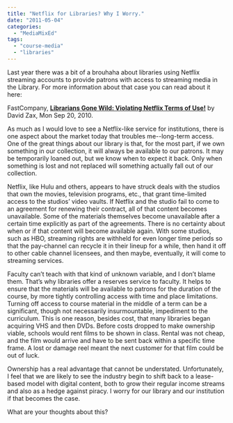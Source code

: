 ```yaml
---
title: "Netflix for Libraries? Why I Worry."
date: "2011-05-04"
categories: 
  - "MediaMixEd"
tags: 
  - "course-media"
  - "libraries"
---
```


Last year there was a bit of a brouhaha about libraries using Netflix streaming accounts to provide patrons with access to streaming media in the Library. For more information about that case you can read about it here:

FastCompany, **[Librarians Gone Wild: Violating Netflix Terms of Use!](http://www.fastcompany.com/1690069/librarians-take-advantage-of-netflix-in-violation-of-terms-of-use)** by David Zax, Mon Sep 20, 2010.

As much as I would love to see a Netflix-like service for institutions, there is one aspect about the market today that troubles me--long-term access. One of the great things about our library is that, for the most part, if we own something in our collection, it will always be available to our patrons. It may be temporarily loaned out, but we know when to expect it back. Only when something is lost and not replaced will something actually fall out of our collection.

Netflix, like Hulu and others, appears to have struck deals with the studios that own the movies, television programs, etc., that grant time-limited access to the studios’ video vaults. If Netflix and the studio fail to come to an agreement for renewing their contract, all of that content becomes unavailable. Some of the materials themselves become unavailable after a certain time explicitly as part of the agreements. There is no certainty about when or if that content will become available again. With some studios, such as HBO, streaming rights are withheld for even longer time periods so that the pay-channel can recycle it in their lineup for a while, then hand it off to other cable channel licensees, and then maybe, eventually, it will come to streaming services.

Faculty can’t teach with that kind of unknown variable, and I don’t blame them. That’s why libraries offer a reserves service to faculty. It helps to ensure that the materials will be available to patrons for the duration of the course, by more tightly controlling access with time and place limitations. Turning off access to course material in the middle of a term can be a significant, though not necessarily insurmountable, impediment to the curriculum. This is one reason, besides cost, that many libraries began acquiring VHS and then DVDs. Before costs dropped to make ownership viable, schools would rent films to be shown in class. Rental was not cheap, and the film would arrive and have to be sent back within a specific time frame. A lost or damage reel meant the next customer for that film could be out of luck.

Ownership has a real advantage that cannot be understated. Unfortunately, I feel that we are likely to see the industry begin to shift back to a lease-based model with digital content, both to grow their regular income streams and also as a hedge against piracy. I worry for our library and our institution if that becomes the case.

What are your thoughts about this?
